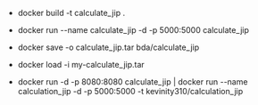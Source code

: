 - docker build -t calculate_jip .

- docker run --name calculate_jip -d -p 5000:5000 calculate_jip

- docker save -o calculate_jip.tar bda/calculate_jip

- docker load -i my-calculate_jip.tar

- docker run -d -p 8080:8080 calculate_jip | docker run --name calculation_jip -d -p 5000:5000 -t kevinity310/calculation_jip
